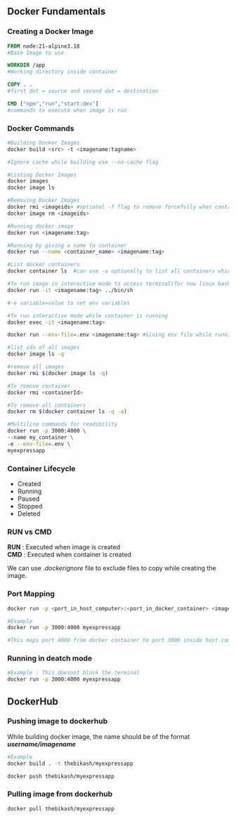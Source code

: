## Docker Fundamentals

### Creating a Docker Image

```dockerfile
FROM node:21-alpine3.18
#Base Image to use

WORKDIR /app
#Working directory inside container

COPY . .
#first dot = source and second dot = destination

CMD ["npm","run","start:dev"]
#commands to execute when image is run
```

### Docker Commands

```bash
#Building Docker Images
docker build <src> -t <imagename:tagname>

#Ignore cache while building use --no-cache flag

#Listing Docker Images
docker images
docker image ls

#Removing Docker Images
docker rmi <imageids> #optional -f flag to remove forcefully when containers are running
docker image rm <imageids>

#Running docker image
docker run <imagename:tag>

#Running by giving a name to container
docker run --name <container_name> <imagename:tag>

#List docker containers
docker container ls  #can use -a optionally to list all containers which has run and exited before

#To run image in interactive mode to access terminal(for now linux bash)
docker run -it <imagename:tag> ../bin/sh

#-e variable=value to set env variables

#To run interactive mode while container is running
docker exec -it <imagename:tag>

docker run --env-file=.env <imagename:tag> #Giving env file while running docker image

#list ids of all images
docker image ls -q

#remove all images
docker rmi $(docker image ls -q)

#To remove container
docker rmi <containerId>

#To remove all containers
docker rm $(docker container ls -q -a)

#Multiline commands for readibility
docker run -p 3000:4000 \
--name my_container \
-e --env-file=.env \
myexpressapp
```

### Container Lifecycle

- Created
- Running
- Paused
- Stopped
- Deleted

### RUN vs CMD

**RUN** : Executed when image is created  
**CMD** : Executed when container is created

We can use _.dockerignore_ file to exclude files to copy while creating the image.

### Port Mapping

```bash
docker run -p <port_in_host_computer>:<port_in_docker_container> <imagename:tag>

#Example
docker run -p 3000:4000 myexpressapp

#This maps port 4000 from docker container to port 3000 inside host computer
```

### Running in deatch mode

```bash
#Example : This doesnot block the terminal
docker run -p 3000:4000 myexpressapp
```

## DockerHub

### Pushing image to dockerhub

While building docker image, the name should be of the format **_username/imagename_**

```bash
#Example
docker build . -t thebikash/myexpressapp

docker push thebikash/myexpressapp
```

### Pulling image from dockerhub

```bash
docker pull thebikash/myexpressapp
```
